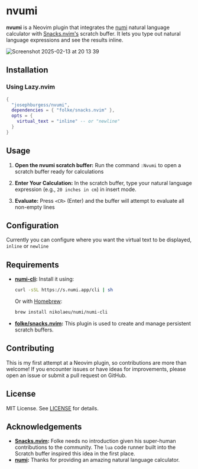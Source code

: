 # nvumi

**nvumi** is a Neovim plugin that integrates the [numi](https://github.com/nikolaeu/numi) natural language calculator with [Snacks.nvim's](https://github.com/folke/snacks.nvim/blob/main/docs/scratch.md) scratch buffer. It lets you type out natural language expressions and see the results inline.

![Screenshot 2025-02-13 at 20 13 39](https://github.com/user-attachments/assets/ff780f74-d36a-425e-b01b-ca970a57b22c)


## Installation

### Using Lazy.nvim

```lua
{
  "josephburgess/nvumi",
  dependencies = { "folke/snacks.nvim" },
  opts = {
    virtual_text = "inline" -- or "newline"
  }
}
```

## Usage

1. **Open the nvumi scratch buffer:**
   Run the command `:Nvumi` to open a scratch buffer ready for calculations

2. **Enter Your Calculation:**
   In the scratch buffer, type your natural language expression (e.g., `20 inches in cm`) in insert mode.

3. **Evaluate:**
   Press `<CR>` (Enter) and the buffer will attempt to evaluate all non-empty lines

## Configuration

Currently you can configure where you want the virtual text to be displayed, `inline` or `newline`

## Requirements

- **[numi-cli](https://github.com/nikolaeu/numi):**
  Install it using:

  ```bash
  curl -sSL https://s.numi.app/cli | sh
  ```

  Or with [Homebrew](https://brew.sh/):

  ```bash
  brew install nikolaeu/numi/numi-cli
  ```

- **[folke/snacks.nvim](https://github.com/folke/snacks.nvim):**
  This plugin is used to create and manage persistent scratch buffers.

## Contributing

This is my first attempt at a Neovim plugin, so contributions are more than welcome! If you encounter issues or have ideas for improvements, please open an issue or submit a pull request on GitHub.

## License

MIT License. See [LICENSE](LICENSE) for details.

## Acknowledgements

- **[Snacks.nvim](https://github.com/folke/snacks.nvim):**
  Folke needs no introduction given his super-human contributions to the community. The `lua` code runner built into the Scratch buffer inspired this idea in the first place.
- **[numi](https://github.com/nikolaeu/numi):**
  Thanks for providing an amazing natural language calculator.
